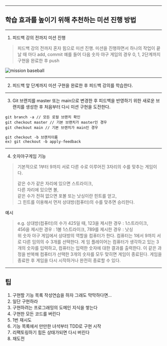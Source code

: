 

---
## 학습 효과를 높이기 위해 추천하는 미션 진행 방법

---
1. 피드백 강의 전까지 미션 진행 
> 피드백 강의 전까지 혼자 힘으로 미션 진행. 미션을 진행하면서 하나의 작업이 끝날 때 마다 add, commit
> 예를 들어 다음 숫자 야구 게임의 경우 0, 1, 2단계까지 구현을 완료한 후 push

![mission baseball](https://raw.githubusercontent.com/next-step/nextstep-docs/master/playground/images/mission_baseball.png)

---
2. 피드백 앞 단계까지 미션 구현을 완료한 후 피드백 강의를 학습한다.

---
3. Git 브랜치를 master 또는 main으로 변경한 후 피드백을 반영하기 위한 새로운 브랜치를 생성한 후 처음부터 다시 미션 구현을 도전한다.

```
git branch -a // 모든 로컬 브랜치 확인
git checkout master // 기본 브랜치가 master인 경우
git checkout main // 기본 브랜치가 main인 경우

git checkout -b 브랜치이름
ex) git checkout -b apply-feedback
```
---
4. 숫자야구게임 기능
> 기본적으로 1부터 9까지 서로 다른 수로 이루어진 3자리의 수를 맞추는 게임이다. 
> 
> 같은 수가 같은 자리에 있으면 스트라이크,  
> 다른 자리에 있으면 볼,  
> 같은 수가 전혀 없으면 포볼 또는 낫싱이란 힌트를 얻고,  
> 그 힌트를 이용해서 먼저 상대방(컴퓨터)의 수를 맞추면 승리한다. 

예시
> e.g. 상대방(컴퓨터)의 수가 425일 때, 
> 123을 제시한 경우 : 1스트라이크,  
> 456을 제시한 경우 : 1볼 1스트라이크, 789를 제시한 경우 : 낫싱  
> 위 숫자 야구 게임에서 상대방의 역할을 컴퓨터가 한다. 컴퓨터는 1에서 9까지 서로 다른 임의의 수 3개를 선택한다. 게 임 플레이어는 컴퓨터가 생각하고 있는 3개의 숫자를 입력하고, 컴퓨터는 입력한 숫자에 대한 결과를 출력한다.
이 같은 과정을 반복해 컴퓨터가 선택한 3개의 숫자를 모두 맞히면 게임이 종료된다.
게임을 종료한 후 게임을 다시 시작하거나 완전히 종료할 수 있다.

---

## 팁

1. 구현할 기능 목록 작성연습을 하자
그래도 막막하다면...
2. 일단 구현하라
3. 구현하려는 프로그래밍의 도메인 지식을 쌓는다
4. 구현한 모든 코드를 버린다
5. 1번 재시도
6. 기능 목록에서 만만한 녀석부터 TDD로 구현 시작
7. 리팩토링하기 힘든 상태가되면 다시 버린다
8. 재도전